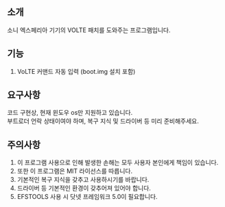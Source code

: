 ## 소개
소니 엑스페리아 기기의 VOLTE 패치를 도와주는 프로그램입니다.

## 기능  
1. VoLTE 커맨드 자동 입력 (boot.img 설치 포함)

## 요구사항
코드 구현상, 현재 윈도우 os만 지원하고 있습니다.  
부트로더 언락 상태이여야 하며, 복구 지식 및 드라이버 등 미리 준비해주세요.

## 주의사항
1. 이 프로그램 사용으로 인해 발생한 손해는 모두 사용자 본인에게 책임이 있습니다.
2. 또한 이 프로그램은 MIT 라이선스를 따릅니다.
3. 기본적인 복구 지식을 갖추고 사용하시기를 바랍니다.
4. 드라이버 등 기본적인 환경이 갖추어져 있어야 합니다.
5. EFSTOOLS 사용 시 닷넷 프레임워크 5.0이 필요합니다.
